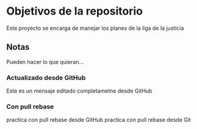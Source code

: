 # Objetivos de la repositorio

Este proyecto se encarga de manejar los planes de la liga de la justicia


## Notas
Pueden hacer lo que quieran...

### Actualizado desde GitHub
Este es un mensaje editado completametne desde GitHub


### Con pull rebase
practica con pull rebase desde GitHub
practica con pull rebase desde Git
